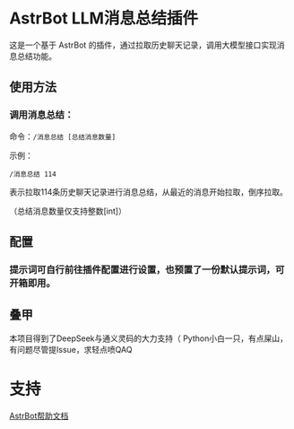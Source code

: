 # AstrBot LLM消息总结插件

这是一个基于 AstrBot 的插件，通过拉取历史聊天记录，调用大模型接口实现消息总结功能。

## 使用方法

### 调用消息总结：

命令：`/消息总结 [总结消息数量]`

示例：

```
/消息总结 114
```

表示拉取114条历史聊天记录进行消息总结，从最近的消息开始拉取，倒序拉取。

（总结消息数量仅支持整数[int]）

## 配置

### 提示词可自行前往插件配置进行设置，也预置了一份默认提示词，可开箱即用。

## 叠甲

本项目得到了DeepSeek与通义灵码的大力支持（
Python小白一只，有点屎山，有问题尽管提Issue，求轻点喷QAQ

# 支持

[AstrBot帮助文档](https://astrbot.app)

